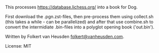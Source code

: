 This processes https://database.lichess.org/ into a book for Dog.

First download the .pgn.zst-files, then pre-process them using collect.sh (this takes a while - can be parallelized) and after that use combine.sh to convert the intermidiate .bin-files into a polyglot opening book ('out.bin').


Written by Folkert van Heusden <folkert@vanheusden.com>.

License: MIT
